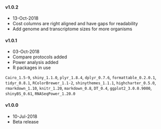 
#### v1.0.2  
* 13-Oct-2018
* Cost columns are right aligned and have gaps for readability
* Add genome and transcriptome sizes for more organisms

#### v1.0.1  
* 03-Oct-2018
* Compare protocols added
* Power analysis added
* R packages in use

`Cairo_1.5-9`, 
`shiny_1.1.0`, 
`plyr_1.8.4`, 
`dplyr_0.7.6`, 
`formattable_0.2.0.1`, 
`tidyr_0.8.1`, 
`RColorBrewer_1.1-2`, 
`shinythemes_1.1.1`, 
`highcharter_0.5.0`, 
`rmarkdown_1.10`, 
`knitr_1.20`, 
`markdown_0.8`, 
`DT_0.4`, 
`ggplot2_3.0.0.9000`, 
`shinyBS_0.61`, 
`RNASeqPower_1.20.0`

#### v1.0.0  
* 10-Jul-2018
* Beta release  





